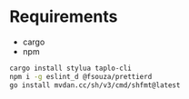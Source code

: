 # Requirements

- cargo
- npm

```bash
cargo install stylua taplo-cli
npm i -g eslint_d @fsouza/prettierd
go install mvdan.cc/sh/v3/cmd/shfmt@latest
```
